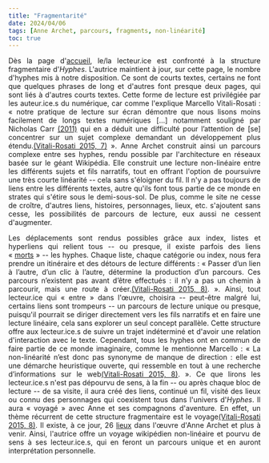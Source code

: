 ```yaml
---
title: "Fragmentarité"
date: 2024/04/06
tags: [Anne Archet, parcours, fragments, non-linéarité]
toc: true
---
```

<DIV STYLE="text-align:justify">

<!-- Remplacer les clés bib par les parenthèses dans l'export PDF et mettre des liens vers la biblio pour chaque clé.-->

Dès la page d'[accueil](https://hyphes.net/index.php/Accueil), le/la lecteur.ice est confronté à la structure fragmentaire d'*Hyphes*. L'autrice maintient à jour, sur cette page, le nombre d'hyphes mis à notre disposition. Ce sont de courts textes, certains ne font que quelques phrases de long et d'autres font presque deux pages, qui sont liés à d'autres courts textes. Cette forme de lecture est privilégiée par les auteur.ice.s du numérique, car comme l'explique Marcello Vitali-Rosati : « notre pratique de lecture sur écran démontre que nous lisons moins facilement de longs textes numériques [...] notamment souligné par Nicholas Carr [(2011)](https://www.leslibraires.ca/livres/internet-rend-il-bete-nicholas-carr-9782221124437.html) qui en a déduit une difficulté pour l’attention de [se] concentrer sur un sujet complexe demandant un développement plus étendu.[(Vitali-Rosati 2015, 7)](https://cgermain97.github.io/Feu-de-Foret/docs/biblio/) ». Anne Archet construit ainsi un parcours complexe entre ses hyphes, rendu possible par l'architecture en réseaux basée sur le géant Wikipédia. Elle construit une lecture non-linéaire entre les différents sujets et fils narratifs, tout en offrant l'option de poursuivre une très courte linéarité -- cela sans s'éloigner du fil. Il n'y a pas toujours de liens entre les différents textes, autre qu'ils font tous partie de ce monde en strates qui s'étire sous le demi-sous-sol. De plus, comme le site ne cesse de croître, d'autres liens, histoires, personnages, lieux, etc. s'ajoutent sans cesse, les possibilités de parcours de lecture, eux aussi ne cessent d'augmenter. 

Les déplacements sont rendus possibles grâce aux index, listes et hyperliens qui relient tous -- ou presque, il existe parfois des liens « [morts](https://hyphes.net/index.php/Sp%C3%A9cial:Pages_orphelines) » -- les hyphes. Chaque liste, chaque catégorie ou index, nous fera prendre un itinéraire et des détours de lecture différents : « Passer d’un lien à l’autre, d’un clic à l’autre, détermine la production d’un parcours. Ces parcours n’existent pas avant d’être effectués : il n’y a pas un chemin à parcourir, mais une
route à créer.[(Vitali-Rosati 2015, 8)](https://cgermain97.github.io/Feu-de-Foret/docs/biblio/). ». Ainsi, tout lecteur.ice qui « entre » dans l'œuvre, choisira -- peut-être malgré lui, certains liens sont trompeurs -- un parcours de lecture unique ou presque, puisqu'il pourrait se diriger directement vers les fils narratifs et en faire une lecture linéaire, cela sans explorer un seul concept parallèle. Cette structure offre aux lecteur.ice.s de suivre un trajet indéterminé et d'avoir une relation d'interaction avec le texte. Cependant, tous les hyphes ont en commun de faire partie de ce monde imaginaire, comme le mentionne Marcello : « La non-linéarité
n’est donc pas synonyme de manque de direction : elle est une démarche heuristique
ouverte, qui ressemble en tout à une recherche d’informations sur le web[(Vitali-Rosati 2015, 8)](https://cgermain97.github.io/Feu-de-Foret/docs/biblio/). ». Ce que lirons les lecteur.ice.s n'est pas dépourvu de sens, à la fin -- ou après chaque bloc de lecture -- de sa visite, il aura créé des liens, continué un fil, visité des lieux ou connu des personnages qui coexistent tous dans l'univers d'*Hyphes*. Il aura « voyagé » avec Anne et ses compagnons d'aventure. En effet, un thème récurrent de cette structure fragmentaire est le voyage[(Vitali-Rosati 2015, 8)](https://cgermain97.github.io/Feu-de-Foret/docs/biblio/). Il existe, à ce jour, 26 [lieux](https://hyphes.net/index.php/Cat%C3%A9gorie:Lieux) dans l'œuvre d'Anne Archet et plus à venir. Ainsi, l'autrice offre un voyage wikipédien non-linéaire et pourvu de sens à ses lecteur.ice.s, qui en feront un parcours unique et en auront interprétation personnelle. 



